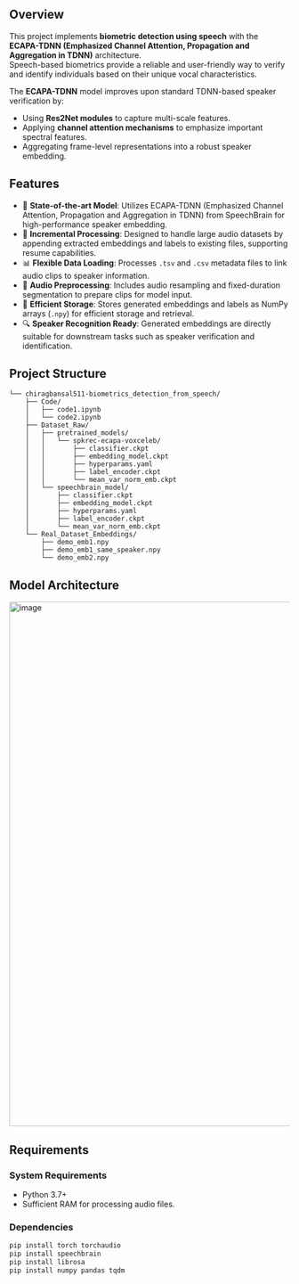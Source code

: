 ## Overview

This project implements **biometric detection using speech** with the **ECAPA-TDNN (Emphasized Channel Attention, Propagation and Aggregation in TDNN)** architecture.  
Speech-based biometrics provide a reliable and user-friendly way to verify and identify individuals based on their unique vocal characteristics.  

The **ECAPA-TDNN** model improves upon standard TDNN-based speaker verification by:
- Using **Res2Net modules** to capture multi-scale features.
- Applying **channel attention mechanisms** to emphasize important spectral features.
- Aggregating frame-level representations into a robust speaker embedding.

## Features

- 🎯 **State-of-the-art Model**: Utilizes ECAPA-TDNN (Emphasized Channel Attention, Propagation and Aggregation in TDNN) from SpeechBrain for high-performance speaker embedding.
- 🔄 **Incremental Processing**: Designed to handle large audio datasets by appending extracted embeddings and labels to existing files, supporting resume capabilities.
- 📊 **Flexible Data Loading**: Processes `.tsv` and `.csv` metadata files to link audio clips to speaker information.
- 🎵 **Audio Preprocessing**: Includes audio resampling and fixed-duration segmentation to prepare clips for model input.
- 💾 **Efficient Storage**: Stores generated embeddings and labels as NumPy arrays (`.npy`) for efficient storage and retrieval.
- 🔍 **Speaker Recognition Ready**: Generated embeddings are directly suitable for downstream tasks such as speaker verification and identification.

## Project Structure

```
└── chiragbansal511-biometrics_detection_from_speech/
    ├── Code/
    │   ├── code1.ipynb
    │   └── code2.ipynb
    ├── Dataset_Raw/
    │   ├── pretrained_models/
    │   │   └── spkrec-ecapa-voxceleb/
    │   │       ├── classifier.ckpt
    │   │       ├── embedding_model.ckpt
    │   │       ├── hyperparams.yaml
    │   │       ├── label_encoder.ckpt
    │   │       └── mean_var_norm_emb.ckpt
    │   └── speechbrain_model/
    │       ├── classifier.ckpt
    │       ├── embedding_model.ckpt
    │       ├── hyperparams.yaml
    │       ├── label_encoder.ckpt
    │       └── mean_var_norm_emb.ckpt
    └── Real_Dataset_Embeddings/
        ├── demo_emb1.npy
        ├── demo_emb1_same_speaker.npy
        └── demo_emb2.npy

```

## Model Architecture

<img width="1024" height="942" alt="image" src="https://github.com/user-attachments/assets/21676771-6a28-400f-a319-97acf3d9fd2b" />


## Requirements

### System Requirements
- Python 3.7+
- Sufficient RAM for processing audio files.

### Dependencies

```bash
pip install torch torchaudio
pip install speechbrain
pip install librosa
pip install numpy pandas tqdm
